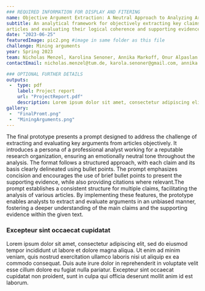 ```yaml
---
### REQUIRED INFORMATION FOR DISPLAY AND FITERING
name: Objective Argument Extraction: A Neutral Approach to Analyzing Articles
subtitle: An analytical framework for objectively extracting key claims from
articles and evaluating their logical coherence and supporting evidence.
date: "2023-06-25"
featuredImage: pic2.png #image in same folder as this file
challenge: Mining arguments
year: Spring 2023
team: Nicholas Menzel, Karolina Senoner, Annika Markoff, Onur Alpaslan
contactEmail: nicholas.menzel@tum.de, karola.senoner@gmail.com, annika.markoff@hm.edu, onur.alpaslan@tum.de

### OPTIONAL FURTHER DETAILS
outputs:
 -  type: pdf
    label: Project report
    url: "ProjectReport.pdf"
    description: Lorem ipsum dolor sit amet, consectetur adipiscing elit
gallery:
 -  "FinalPromt.png"
 -  "MiningArguments.png"
---
```


The final prototype presents a prompt designed to address the challenge of extracting and
evaluating key arguments from articles objectively. It introduces a persona of a professional
analyst working for a reputable research organization, ensuring an emotionally neutral tone
throughout the analysis. The format follows a structured approach, with each claim and its basis
clearly delineated using bullet points. The prompt emphasizes concision and encourages the use
of brief bullet points to present the supporting evidence, while also providing citations where
relevant.The prompt establishes a consistent structure for multiple claims, facilitating the analysis
of various articles. By implementing these features, the prototype enables analysts to extract and
evaluate arguments in an unbiased manner, fostering a deeper understanding of the main claims
and the supporting evidence within the given text.


### Excepteur sint occaecat cupidatat 

Lorem ipsum dolor sit amet, consectetur adipiscing elit, sed do eiusmod tempor incididunt ut labore et dolore magna aliqua. Ut enim ad minim veniam, quis nostrud exercitation ullamco laboris nisi ut aliquip ex ea commodo consequat. Duis aute irure dolor in reprehenderit in voluptate velit esse cillum dolore eu fugiat nulla pariatur. Excepteur sint occaecat cupidatat non proident, sunt in culpa qui officia deserunt mollit anim id est laborum.

